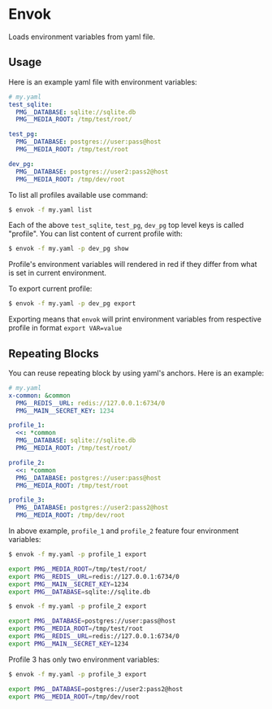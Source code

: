 # Envok

Loads environment variables from yaml file.


## Usage

Here is an example yaml file with environment variables:

```yaml
# my.yaml
test_sqlite:
  PMG__DATABASE: sqlite://sqlite.db
  PMG__MEDIA_ROOT: /tmp/test/root/

test_pg:
  PMG__DATABASE: postgres://user:pass@host
  PMG__MEDIA_ROOT: /tmp/test/root

dev_pg:
  PMG__DATABASE: postgres://user2:pass2@host
  PMG__MEDIA_ROOT: /tmp/dev/root
```

To list all profiles available use command:

```bash
$ envok -f my.yaml list
```

Each of the above `test_sqlite`, `test_pg`, `dev_pg` top level keys is
called "profile". You can list content of current profile with:

```bash
$ envok -f my.yaml -p dev_pg show
```

Profile's environment variables will rendered in red if they differ
from what is set in current environment.

To export current profile:

```bash
$ envok -f my.yaml -p dev_pg export
```

Exporting means that `envok` will print environment variables from
respective profile in format `export VAR=value`

## Repeating Blocks

You can reuse repeating block by using yaml's anchors.
Here is an example:

```yaml
# my.yaml
x-common: &common
  PMG__REDIS__URL: redis://127.0.0.1:6734/0
  PMG__MAIN__SECRET_KEY: 1234

profile_1:
  <<: *common
  PMG__DATABASE: sqlite://sqlite.db
  PMG__MEDIA_ROOT: /tmp/test/root/

profile_2:
  <<: *common
  PMG__DATABASE: postgres://user:pass@host
  PMG__MEDIA_ROOT: /tmp/test/root

profile_3:
  PMG__DATABASE: postgres://user2:pass2@host
  PMG__MEDIA_ROOT: /tmp/dev/root
```

In above example, `profile_1` and `profile_2` feature four environment
variables:

```bash
$ envok -f my.yaml -p profile_1 export

export PMG__MEDIA_ROOT=/tmp/test/root/
export PMG__REDIS__URL=redis://127.0.0.1:6734/0
export PMG__MAIN__SECRET_KEY=1234
export PMG__DATABASE=sqlite://sqlite.db
```

```bash
$ envok -f my.yaml -p profile_2 export

export PMG__DATABASE=postgres://user:pass@host
export PMG__MEDIA_ROOT=/tmp/test/root
export PMG__REDIS__URL=redis://127.0.0.1:6734/0
export PMG__MAIN__SECRET_KEY=1234
```

Profile 3 has only two environment variables:
```bash
$ envok -f my.yaml -p profile_3 export

export PMG__DATABASE=postgres://user2:pass2@host
export PMG__MEDIA_ROOT=/tmp/dev/root
```

